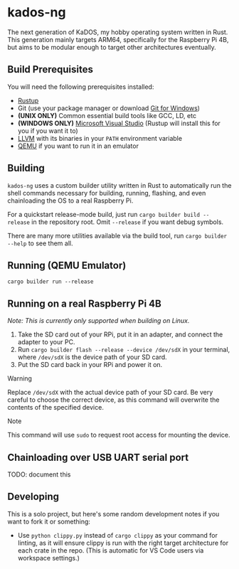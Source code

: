 # kados-ng

The next generation of KaDOS, my hobby operating system written in Rust. This generation mainly targets ARM64, specifically for the Raspberry Pi 4B, but aims to be modular enough to target other architectures eventually.

## Build Prerequisites

You will need the following prerequisites installed:

- [Rustup](https://rustup.rs/)
- Git (use your package manager or download [Git for Windows](https://git-scm.com/downloads/win))
- **(UNIX ONLY)** Common essential build tools like GCC, LD, etc
- **(WINDOWS ONLY)** [Microsoft Visual Studio](https://visualstudio.microsoft.com/vs/community/) (Rustup will install this for you if you want it to)
- [LLVM](https://github.com/llvm/llvm-project) with its binaries in your `PATH` environment variable
- [QEMU](https://www.qemu.org/download/) if you want to run it in an emulator

## Building

`kados-ng` uses a custom builder utility written in Rust to automatically run the shell commands necessary for building, running, flashing, and even chainloading the OS to a real Raspberry Pi.

For a quickstart release-mode build, just run `cargo builder build --release` in the repository root. Omit `--release` if you want debug symbols.

There are many more utilities available via the build tool, run `cargo builder --help` to see them all.

## Running (QEMU Emulator)

`cargo builder run --release`

## Running on a real Raspberry Pi 4B

*Note: This is currently only supported when building on Linux.*

1. Take the SD card out of your RPi, put it in an adapter, and connect the adapter to your PC.
2. Run `cargo builder flash --release --device /dev/sdX` in your terminal, where `/dev/sdX` is the device path of your SD card.
3. Put the SD card back in your RPi and power it on.

> [!WARNING]
> Replace `/dev/sdX` with the actual device path of your SD card. Be very careful to choose the
> correct device, as this command will overwrite the contents of the specified device.

> [!NOTE]
> This command will use `sudo` to request root access for mounting the device.

## Chainloading over USB UART serial port

TODO: document this

## Developing

This is a solo project, but here's some random development notes if you want to fork it or something:

- Use `python clippy.py` instead of `cargo clippy` as your command for linting, as it will ensure clippy is run with the right target architecture for each crate in the repo. (This is automatic for VS Code users via workspace settings.)
